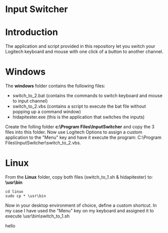 # Input Switcher

# Introduction
The application and script provided in this repository let you switch your Logitech keyboard and mouse with one click of a button to another channel.

# Windows
The **windows** folder contains the following files:
- switch_to_2.bat (contains the commands to switch keyboard and mouse to input channel)
- switch_to_2.vbs (contains a script to execute the bat file without popping up a command window)
- hidapitester.exe (this is the application that switches the inputs)

Create the folling folder **c:\Program Files\InputSwitcher** and copy the 3 files into this folder.
Now use Logitech Options to assign a custom application to the "Menu" key and have it execute the program: C:\Program Files\InputSwitcher\switch_to_2.vbs.

# Linux
From the **Linux** folder, copy both files (switch_to_1.sh & hidapitester) to: **\usr\bin**
```
cd linux
sudo cp * \usr\bin
```
Now in your desktop environment of choice, define a custom shortcut. In my case I have used the "Menu" key on my keyboard and assigned it to execute \usr\bin\switch_to_1.sh

hello